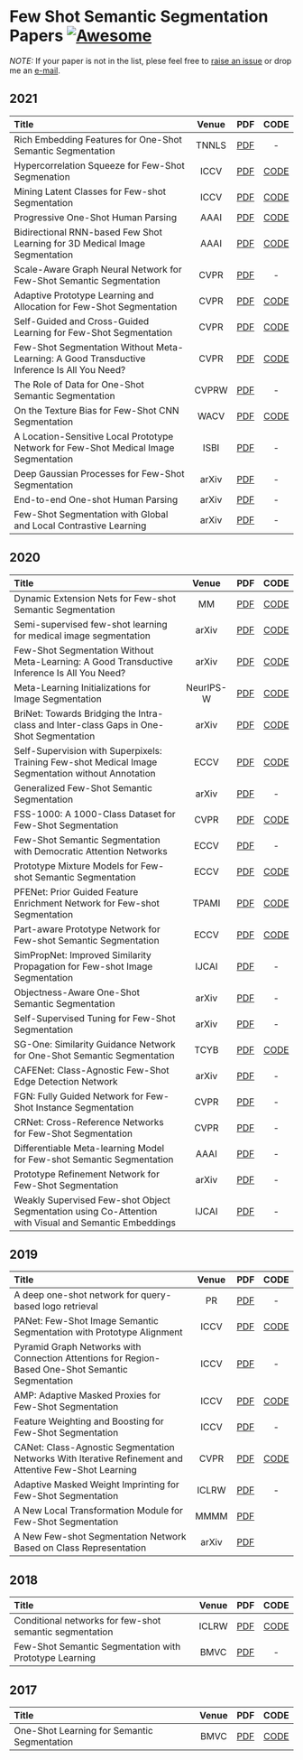 # Few Shot Semantic Segmentation Papers [![Awesome](https://awesome.re/badge.svg)](https://awesome.re)

*NOTE:* If your paper is not in the list, plese feel free to [raise an issue](https://github.com/xiaomengyc/Few-Shot-Semantic-Segmentation-Papers/issues) or drop me an [e-mail](mailto:solli.zhang@gmail.com?subject=[GitHub]%fewshot%papers).

## 2021
| Title | Venue | PDF | CODE |
| :-----|:-----:|:---:|:----:|
| Rich Embedding Features for One-Shot Semantic Segmentation | TNNLS | [PDF](https://ieeexplore.ieee.org/abstract/document/9463398) | - |
| Hypercorrelation Squeeze for Few-Shot Segmenation | ICCV | [PDF](https://arxiv.org/pdf/2104.01538.pdf) | [CODE](https://github.com/juhongm999/hsnet) |
| Mining Latent Classes for Few-shot Segmentation | ICCV | [PDF](https://arxiv.org/pdf/2103.15402.pdf) | [CODE](https://github.com/LiheYoung/MiningFSS) |
| Progressive One-Shot Human Parsing | AAAI | [PDF](https://arxiv.org/pdf/2012.11810.pdf) | [CODE](https://github.com/Charleshhy/One-shot-Human-Parsing) |
| Bidirectional RNN-based Few Shot Learning for 3D Medical Image Segmentation | AAAI | [PDF](https://ojs.aaai.org/index.php/AAAI/article/view/16275) | [CODE](https://github.com/oopil/3D_medical_image_FSS) |
| Scale-Aware Graph Neural Network for Few-Shot Semantic Segmentation | CVPR | [PDF](https://openaccess.thecvf.com/content/CVPR2021/papers/Xie_Scale-Aware_Graph_Neural_Network_for_Few-Shot_Semantic_Segmentation_CVPR_2021_paper.pdf) | - |
| Adaptive Prototype Learning and Allocation for Few-Shot Segmentation | CVPR | [PDF](https://arxiv.org/pdf/2104.01893.pdf) | [CODE](https://github.com/Reagan1311/ASGNet) |
| Self-Guided and Cross-Guided Learning for Few-Shot Segmentation | CVPR | [PDF](https://arxiv.org/pdf/2103.16129.pdf) | [CODE](https://github.com/zbf1991/SCL) |
| Few-Shot Segmentation Without Meta-Learning: A Good Transductive Inference Is All You Need? | CVPR  | [PDF](https://arxiv.org/pdf/2012.06166.pdf) | [CODE](https://github.com/mboudiaf/RePRI-for-Few-Shot-Segmentation) |
| The Role of Data for One-Shot Semantic Segmentation | CVPRW | [PDF](https://openaccess.thecvf.com/content/CVPR2021W/LLID/papers/Luddecke_The_Role_of_Data_for_One-Shot_Semantic_Segmentation_CVPRW_2021_paper.pdf) | - |
| On the Texture Bias for Few-Shot CNN Segmentation | WACV | [PDF](https://arxiv.org/pdf/2003.04052v1.pdf) | [CODE](https://github.com/rezazad68/fewshot-segmentation) |
| A Location-Sensitive Local Prototype Network for Few-Shot Medical Image Segmentation | ISBI | [PDF](https://arxiv.org/pdf/2103.10178.pdf) | - |
| Deep Gaussian Processes for Few-Shot Segmentation | arXiv | [PDF](https://arxiv.org/pdf/2103.16549.pdf) | - |
| End-to-end One-shot Human Parsing | arXiv | [PDF](https://arxiv.org/pdf/2105.01241.pdf) | - |
| Few-Shot Segmentation with Global and Local Contrastive Learning | arXiv | [PDF](https://arxiv.org/pdf/2108.05293.pdf) | - |


## 2020
| Title | Venue | PDF | CODE |
| :-----|:-----:|:---:|:----:|
| Dynamic Extension Nets for Few-shot Semantic Segmentation | MM | [PDF](https://dl.acm.org/doi/abs/10.1145/3394171.3413915) | [CODE](https://github.com/lizhaoliu-Lec/DENet) |
| Semi-supervised few-shot learning for medical image segmentation | arXiv | [PDF](https://arxiv.org/pdf/2003.08462.pdf) | [CODE](https://github.com/fayjie92/FSMS-Surrogate) |
| Few-Shot Segmentation Without Meta-Learning: A Good Transductive Inference Is All You Need? | arXiv | [PDF](https://arxiv.org/pdf/2012.06166.pdf) | [CODE](https://github.com/mboudiaf/RePRI-for-Few-Shot-Segmentation) |
| Meta-Learning Initializations for Image Segmentation | NeurIPS-W | [PDF](https://meta-learn.github.io/2020/papers/44_paper.pdf) | [CODE](https://github.com/ml4ai/mliis) |
| BriNet: Towards Bridging the Intra-class and Inter-class Gaps in One-Shot Segmentation | arXiv |[PDF](https://arxiv.org/pdf/2008.06226.pdf) | [CODE](https://github.com/Wi-sc/BriNet) |
| Self-Supervision with Superpixels: Training Few-shot Medical Image Segmentation without Annotation | ECCV | [PDF](https://arxiv.org/pdf/2007.09886v2.pdf) | [CODE](https://github.com/cheng-01037/Self-supervised-Fewshot-Medical-Image-Segmentation) |
| Generalized Few-Shot Semantic Segmentation | arXiv | [PDF](https://arxiv.org/pdf/2010.05210.pdf) | - |
| FSS-1000: A 1000-Class Dataset for Few-Shot Segmentation | CVPR | [PDF](https://openaccess.thecvf.com/content_CVPR_2020/papers/Li_FSS-1000_A_1000-Class_Dataset_for_Few-Shot_Segmentation_CVPR_2020_paper.pdf) | [CODE](https://github.com/HKUSTCV/FSS-1000) |
| Few-Shot Semantic Segmentation with Democratic Attention Networks | ECCV | [PDF](https://www.ecva.net/papers/eccv_2020/papers_ECCV/papers/123580715.pdf) | - |
| Prototype Mixture Models for Few-shot Semantic Segmentation | ECCV | [PDF](https://arxiv.org/pdf/2008.03898.pdf) | [CODE](https://github.com/Yang-Bob/PMMs) |
|  PFENet: Prior Guided Feature Enrichment Network for Few-shot Segmentation| TPAMI | [PDF](https://arxiv.org/pdf/2008.01449.pdf) | [CODE](https://github.com/Jia-Research-Lab/PFENet) |
| Part-aware Prototype Network for Few-shot Semantic Segmentation | ECCV | [PDF](https://arxiv.org/pdf/2007.06309.pdf) | [CODE](https://github.com/Xiangyi1996/PPNet-PyTorch) |
| SimPropNet: Improved Similarity Propagation for Few-shot Image Segmentation | IJCAI | [PDF](https://arxiv.org/pdf/2004.15014.pdf) | - |
| Objectness-Aware One-Shot Semantic Segmentation | arXiv | [PDF](https://arxiv.org/pdf/2004.02945.pdf) | - |
| Self-Supervised Tuning for Few-Shot Segmentation | arXiv | [PDF](https://arxiv.org/pdf/2004.05538.pdf) | - |
| SG-One: Similarity Guidance Network for One-Shot Semantic Segmentation | TCYB | [PDF](https://arxiv.org/abs/1810.09091) | [CODE](https://github.com/xiaomengyc/SG-One)|
| CAFENet: Class-Agnostic Few-Shot Edge Detection Network | arXiv | [PDF](https://arxiv.org/pdf/2003.08235.pdf) | - |
| FGN: Fully Guided Network for Few-Shot Instance Segmentation | CVPR | [PDF](https://arxiv.org/pdf/2003.13954.pdf) | - |
| CRNet: Cross-Reference Networks for Few-Shot Segmentation | CVPR | [PDF](https://arxiv.org/pdf/2003.10658.pdf) | - |
| Differentiable Meta-learning Model for Few-shot Semantic Segmentation | AAAI | [PDF](https://arxiv.org/pdf/1911.10371.pdf) | - |
| Prototype Refinement Network for Few-Shot Segmentation | arXiv | [PDF](https://arxiv.org/pdf/2002.03579.pdf) | - |
| Weakly Supervised Few-shot Object Segmentation using Co-Attention with Visual and Semantic Embeddings | IJCAI | [PDF](https://www.ijcai.org/Proceedings/2020/0120.pdf) | - |


## 2019
| Title | Venue | PDF | CODE |
| :-----|:-----:|:---:|:----:|
| A deep one-shot network for query-based logo retrieval | PR | [PDF](https://arxiv.org/pdf/1811.01395.pdf) | - |
| PANet: Few-Shot Image Semantic Segmentation with Prototype Alignment | ICCV | [PDF](http://openaccess.thecvf.com/content_ICCV_2019/papers/Wang_PANet_Few-Shot_Image_Semantic_Segmentation_With_Prototype_Alignment_ICCV_2019_paper.pdf) | [CODE](https://github.com/kaixin96/PANet) |
| Pyramid Graph Networks with Connection Attentions for Region-Based One-Shot Semantic Segmentation | ICCV | [PDF](http://openaccess.thecvf.com/content_ICCV_2019/papers/Zhang_Pyramid_Graph_Networks_With_Connection_Attentions_for_Region-Based_One-Shot_Semantic_ICCV_2019_paper.pdf)| - |
| AMP: Adaptive Masked Proxies for Few-Shot Segmentation | ICCV | [PDF](http://openaccess.thecvf.com/content_ICCV_2019/papers/Siam_AMP_Adaptive_Masked_Proxies_for_Few-Shot_Segmentation_ICCV_2019_paper.pdf) | [CODE](https://github.com/MSiam/AdaptiveMaskedProxies) |
| Feature Weighting and Boosting for Few-Shot Segmentation |  ICCV | [PDF](http://openaccess.thecvf.com/content_ICCV_2019/papers/Nguyen_Feature_Weighting_and_Boosting_for_Few-Shot_Segmentation_ICCV_2019_paper.pdf) | - |
| CANet: Class-Agnostic Segmentation Networks With Iterative Refinement and Attentive Few-Shot Learning | CVPR | [PDF](http://openaccess.thecvf.com/content_CVPR_2019/papers/Zhang_CANet_Class-Agnostic_Segmentation_Networks_With_Iterative_Refinement_and_Attentive_Few-Shot_CVPR_2019_paper.pdf) | [CODE](https://github.com/icoz69/CaNet) |
| Adaptive Masked Weight Imprinting for Few-Shot Segmentation | ICLRW | [PDF](https://openreview.net/pdf?id=SkeoV4yZUV) | - |
| A New Local Transformation Module for Few-Shot Segmentation | MMMM | [PDF](https://link.springer.com/chapter/10.1007/978-3-030-37734-2_7) |
| A New Few-shot Segmentation Network Based on Class Representation | arXiv | [PDF](https://arxiv.org/pdf/1909.08754.pdf) |

## 2018
| Title | Venue | PDF | CODE |
| :-----|:-----:|:---:|:----:|
| Conditional networks for few-shot semantic segmentation | ICLRW | [PDF](https://openreview.net/pdf?id=SkMjFKJwG) |  [CODE](https://github.com/shelhamer/revolver)  |
| Few-Shot Semantic Segmentation with Prototype Learning | BMVC | [PDF](http://bmvc2018.org/contents/papers/0255.pdf) | - |

## 2017
| Title | Venue | PDF | CODE |
| :-----|:-----:|:---:|:----:|
| One-Shot Learning for Semantic Segmentation | BMVC | [PDF](https://arxiv.org/abs/1709.03410) | [CODE](https://github.com/lzzcd001/OSLSM) |
